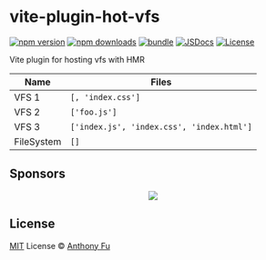 # vite-plugin-hot-vfs

[![npm version][npm-version-src]][npm-version-href]
[![npm downloads][npm-downloads-src]][npm-downloads-href]
[![bundle][bundle-src]][bundle-href]
[![JSDocs][jsdocs-src]][jsdocs-href]
[![License][license-src]][license-href]

Vite plugin for hosting vfs with HMR

| Name | Files |
|------|-------|
| VFS 1 |  `[, 'index.css']`  |
| VFS 2 |  `['foo.js']` |
| VFS 3 |  `['index.js', 'index.css', 'index.html']` |
| FileSystem | `[]` |

## Sponsors

<p align="center">
  <a href="https://cdn.jsdelivr.net/gh/antfu/static/sponsors.svg">
    <img src='https://cdn.jsdelivr.net/gh/antfu/static/sponsors.svg'/>
  </a>
</p>

## License

[MIT](./LICENSE) License © [Anthony Fu](https://github.com/antfu)

<!-- Badges -->

[npm-version-src]: https://img.shields.io/npm/v/vite-plugin-hot-vfs?style=flat&colorA=080f12&colorB=1fa669
[npm-version-href]: https://npmjs.com/package/vite-plugin-hot-vfs
[npm-downloads-src]: https://img.shields.io/npm/dm/vite-plugin-hot-vfs?style=flat&colorA=080f12&colorB=1fa669
[npm-downloads-href]: https://npmjs.com/package/vite-plugin-hot-vfs
[bundle-src]: https://img.shields.io/bundlephobia/minzip/vite-plugin-hot-vfs?style=flat&colorA=080f12&colorB=1fa669&label=minzip
[bundle-href]: https://bundlephobia.com/result?p=vite-plugin-hot-vfs
[license-src]: https://img.shields.io/github/license/antfu/vite-plugin-hot-vfs.svg?style=flat&colorA=080f12&colorB=1fa669
[license-href]: https://github.com/antfu/vite-plugin-hot-vfs/blob/main/LICENSE
[jsdocs-src]: https://img.shields.io/badge/jsdocs-reference-080f12?style=flat&colorA=080f12&colorB=1fa669
[jsdocs-href]: https://www.jsdocs.io/package/vite-plugin-hot-vfs
